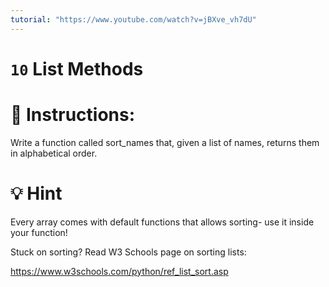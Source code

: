 ```yaml
---
tutorial: "https://www.youtube.com/watch?v=jBXve_vh7dU"
---
```



# `10` List Methods

# 📝 Instructions:
Write a function called sort_names that, given a list of names, returns them in alphabetical order.

# 💡 Hint
Every array comes with default functions that allows sorting- use it inside your function!

Stuck on sorting? Read W3 Schools page on sorting lists:

https://www.w3schools.com/python/ref_list_sort.asp
